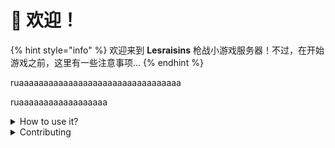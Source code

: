 # 👋 欢迎！

{% hint style="info" %}
欢迎来到 **Lesraisins** 枪战小游戏服务器！不过，在开始游戏之前，这里有一些注意事项...
{% endhint %}

ruaaaaaaaaaaaaaaaaaaaaaaaaaaaaaaaaa

ruaaaaaaaaaaaaaaaaaa

<details>

<summary>How to use it?</summary>

This space is designed to be read linearly, so start with our Vision, Mission & Focus and work down from there! We recommend reading everything through in one sitting and then revisiting and re-reading if you need to.

</details>

<details>

<summary>Contributing</summary>

If you want to contribute changes, start a new change request and submit it for review. The People team will review it soon after.

</details>
